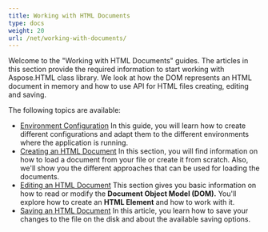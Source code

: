 ```yaml
---
title: Working with HTML Documents
type: docs
weight: 20
url: /net/working-with-documents/
---
```


Welcome to the "Working with HTML Documents" guides. The articles in this section provide the required information to start working with Aspose.HTML class library. We look at how the DOM represents an HTML document in memory and how to use API for HTML files creating, editing and saving.

The following topics are available:

- [Environment Configuration](/html/net/environment-configuration/)
  In this guide, you will learn how to create different configurations and adapt them to the different environments where the application is running.
- [Creating an HTML Document](/html/net/creating-a-document/)
  In this section, you will find information on how to load a document from your file or create it from scratch. Also, we'll show you the different approaches that can be used for loading the documents.
- [Editing an HTML Document](/html/net/editing-a-document/)
  This section gives you basic information on how to read or modify the **Document Object Model (DOM).** You'll explore how to create an **HTML Element** and how to work with it.
- [Saving an HTML Document](/html/net/saving-a-document/)
  In this article, you learn how to save your changes to the file on the disk and about the available saving options.
